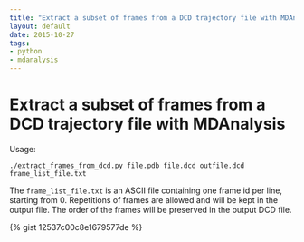 ```yaml
---
title: "Extract a subset of frames from a DCD trajectory file with MDAnalysis"
layout: default
date: 2015-10-27
tags:
- python
- mdanalysis
---
```


# Extract a subset of frames from a DCD trajectory file with MDAnalysis

Usage:

    ./extract_frames_from_dcd.py file.pdb file.dcd outfile.dcd frame_list_file.txt

The `frame_list_file.txt` is an ASCII file containing one frame id per line,
starting from 0. Repetitions of frames are allowed and will be kept in the
output file. The order of the frames will be preserved in the output DCD file.

{% gist 12537c00c8e1679577de %}
